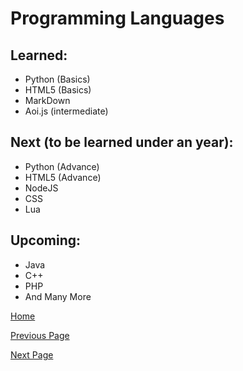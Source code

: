 # Programming Languages

## Learned:

- Python (Basics)
- HTML5 (Basics)
- MarkDown
- Aoi.js (intermediate)

## Next (to be learned under an year):

- Python (Advance)
- HTML5 (Advance)
- NodeJS
- CSS
- Lua

## Upcoming:

- Java
- C++
- PHP
- And Many More 

[Home](https://roadside-havoc.github.io/Havoc/)

[Previous Page](https://roadside-havoc.github.io/Havoc/Short_bio.html)

[Next Page](https://roadside-havoc.github.io/Havoc/)
